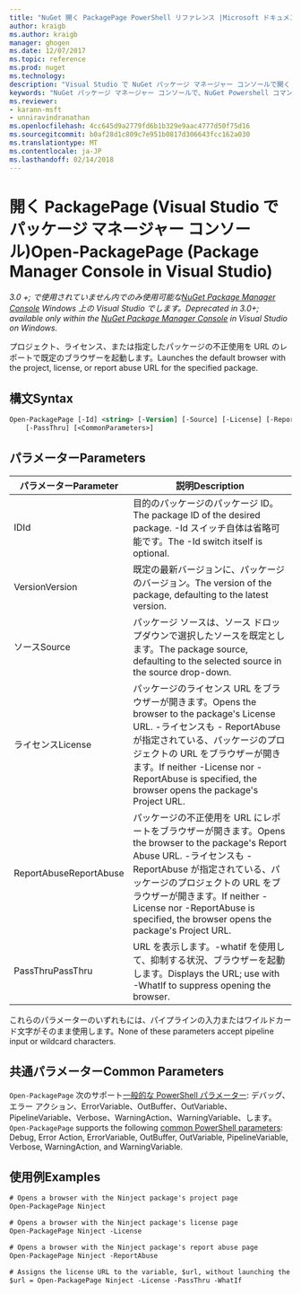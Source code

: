 ```yaml
---
title: "NuGet 開く PackagePage PowerShell リファレンス |Microsoft ドキュメント"
author: kraigb
ms.author: kraigb
manager: ghogen
ms.date: 12/07/2017
ms.topic: reference
ms.prod: nuget
ms.technology: 
description: "Visual Studio で NuGet パッケージ マネージャー コンソールで開く PackagePage PowerShell コマンドのリファレンスです。"
keywords: "NuGet パッケージ マネージャー コンソールで、NuGet Powershell コマンドでは、NuGet Powershell リファレンス、開く PackagePage"
ms.reviewer:
- karann-msft
- unniravindranathan
ms.openlocfilehash: 4cc645d9a2779fd6b1b329e9aac4777d50f75d16
ms.sourcegitcommit: b0af28d1c809c7e951b0817d306643fcc162a030
ms.translationtype: MT
ms.contentlocale: ja-JP
ms.lasthandoff: 02/14/2018
---
```

# <a name="open-packagepage-package-manager-console-in-visual-studio"></a><span data-ttu-id="7bebc-104">開く PackagePage (Visual Studio でパッケージ マネージャー コンソール)</span><span class="sxs-lookup"><span data-stu-id="7bebc-104">Open-PackagePage (Package Manager Console in Visual Studio)</span></span>

<span data-ttu-id="7bebc-105">*3.0 +; で使用されていません内でのみ使用可能な[NuGet Package Manager Console](package-manager-console.md) Windows 上の Visual Studio でします。*</span><span class="sxs-lookup"><span data-stu-id="7bebc-105">*Deprecated in 3.0+; available only within the [NuGet Package Manager Console](package-manager-console.md) in Visual Studio on Windows.*</span></span>

<span data-ttu-id="7bebc-106">プロジェクト、ライセンス、または指定したパッケージの不正使用を URL のレポートで既定のブラウザーを起動します。</span><span class="sxs-lookup"><span data-stu-id="7bebc-106">Launches the default browser with the project, license, or report abuse URL for the specified package.</span></span>

## <a name="syntax"></a><span data-ttu-id="7bebc-107">構文</span><span class="sxs-lookup"><span data-stu-id="7bebc-107">Syntax</span></span>

```ps
Open-PackagePage [-Id] <string> [-Version] [-Source] [-License] [-ReportAbuse]
    [-PassThru] [<CommonParameters>]
```

## <a name="parameters"></a><span data-ttu-id="7bebc-108">パラメーター</span><span class="sxs-lookup"><span data-stu-id="7bebc-108">Parameters</span></span>

| <span data-ttu-id="7bebc-109">パラメーター</span><span class="sxs-lookup"><span data-stu-id="7bebc-109">Parameter</span></span> | <span data-ttu-id="7bebc-110">説明</span><span class="sxs-lookup"><span data-stu-id="7bebc-110">Description</span></span> |
| --- | --- |
| <span data-ttu-id="7bebc-111">ID</span><span class="sxs-lookup"><span data-stu-id="7bebc-111">Id</span></span> | <span data-ttu-id="7bebc-112">目的のパッケージのパッケージ ID。</span><span class="sxs-lookup"><span data-stu-id="7bebc-112">The package ID of the desired package.</span></span> <span data-ttu-id="7bebc-113">-Id スイッチ自体は省略可能です。</span><span class="sxs-lookup"><span data-stu-id="7bebc-113">The -Id switch itself is optional.</span></span> |
| <span data-ttu-id="7bebc-114">Version</span><span class="sxs-lookup"><span data-stu-id="7bebc-114">Version</span></span> | <span data-ttu-id="7bebc-115">既定の最新バージョンに、パッケージのバージョン。</span><span class="sxs-lookup"><span data-stu-id="7bebc-115">The version of the package, defaulting to the latest version.</span></span> |
| <span data-ttu-id="7bebc-116">ソース</span><span class="sxs-lookup"><span data-stu-id="7bebc-116">Source</span></span> | <span data-ttu-id="7bebc-117">パッケージ ソースは、ソース ドロップダウンで選択したソースを既定とします。</span><span class="sxs-lookup"><span data-stu-id="7bebc-117">The package source, defaulting to the selected source in the source drop-down.</span></span> |
| <span data-ttu-id="7bebc-118">ライセンス</span><span class="sxs-lookup"><span data-stu-id="7bebc-118">License</span></span> | <span data-ttu-id="7bebc-119">パッケージのライセンス URL をブラウザーが開きます。</span><span class="sxs-lookup"><span data-stu-id="7bebc-119">Opens the browser to the package's License URL.</span></span> <span data-ttu-id="7bebc-120">-ライセンスも - ReportAbuse が指定されている、パッケージのプロジェクトの URL をブラウザーが開きます。</span><span class="sxs-lookup"><span data-stu-id="7bebc-120">If neither -License nor -ReportAbuse is specified, the browser opens the package's Project URL.</span></span> |
| <span data-ttu-id="7bebc-121">ReportAbuse</span><span class="sxs-lookup"><span data-stu-id="7bebc-121">ReportAbuse</span></span> | <span data-ttu-id="7bebc-122">パッケージの不正使用を URL にレポートをブラウザーが開きます。</span><span class="sxs-lookup"><span data-stu-id="7bebc-122">Opens the browser to the package's Report Abuse URL.</span></span> <span data-ttu-id="7bebc-123">-ライセンスも - ReportAbuse が指定されている、パッケージのプロジェクトの URL をブラウザーが開きます。</span><span class="sxs-lookup"><span data-stu-id="7bebc-123">If neither -License nor -ReportAbuse is specified, the browser opens the package's Project URL.</span></span> |
| <span data-ttu-id="7bebc-124">PassThru</span><span class="sxs-lookup"><span data-stu-id="7bebc-124">PassThru</span></span> | <span data-ttu-id="7bebc-125">URL を表示します。-whatif を使用して、抑制する状況、ブラウザーを起動します。</span><span class="sxs-lookup"><span data-stu-id="7bebc-125">Displays the URL; use with -WhatIf to suppress opening the browser.</span></span> |

<span data-ttu-id="7bebc-126">これらのパラメーターのいずれもには、パイプラインの入力またはワイルドカード文字がそのまま使用します。</span><span class="sxs-lookup"><span data-stu-id="7bebc-126">None of these parameters accept pipeline input or wildcard characters.</span></span>

## <a name="common-parameters"></a><span data-ttu-id="7bebc-127">共通パラメーター</span><span class="sxs-lookup"><span data-stu-id="7bebc-127">Common Parameters</span></span>

<span data-ttu-id="7bebc-128">`Open-PackagePage` 次のサポート[一般的な PowerShell パラメーター](http://go.microsoft.com/fwlink/?LinkID=113216): デバッグ、エラー アクション、ErrorVariable、OutBuffer、OutVariable、PipelineVariable、Verbose、WarningAction、WarningVariable、します。</span><span class="sxs-lookup"><span data-stu-id="7bebc-128">`Open-PackagePage` supports the following [common PowerShell parameters](http://go.microsoft.com/fwlink/?LinkID=113216): Debug, Error Action, ErrorVariable, OutBuffer, OutVariable, PipelineVariable, Verbose, WarningAction, and WarningVariable.</span></span>

## <a name="examples"></a><span data-ttu-id="7bebc-129">使用例</span><span class="sxs-lookup"><span data-stu-id="7bebc-129">Examples</span></span>

```ps
# Opens a browser with the Ninject package's project page
Open-PackagePage Ninject

# Opens a browser with the Ninject package's license page
Open-PackagePage Ninject -License

# Opens a browser with the Ninject package's report abuse page  
Open-PackagePage Ninject -ReportAbuse

# Assigns the license URL to the variable, $url, without launching the browser
$url = Open-PackagePage Ninject -License -PassThru -WhatIf
```